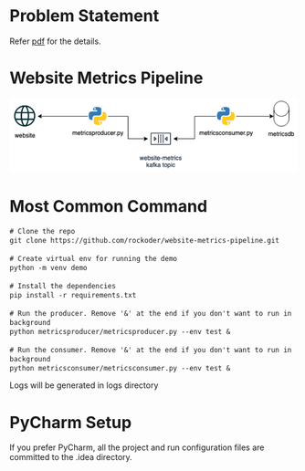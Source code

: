 # Problem Statement

Refer [pdf](docs/Engineering_Manager_-_Berlin.pdf) for the details.

# Website Metrics Pipeline

![](docs/arch-diag.png)

# Most Common Command

```
# Clone the repo
git clone https://github.com/rockoder/website-metrics-pipeline.git

# Create virtual env for running the demo
python -m venv demo

# Install the dependencies
pip install -r requirements.txt

# Run the producer. Remove '&' at the end if you don't want to run in background
python metricsproducer/metricsproducer.py --env test &

# Run the consumer. Remove '&' at the end if you don't want to run in background
python metricsconsumer/metricsconsumer.py --env test &

```

Logs will be generated in logs directory

# PyCharm Setup

If you prefer PyCharm, all the project and run configuration files are committed to the .idea directory.
